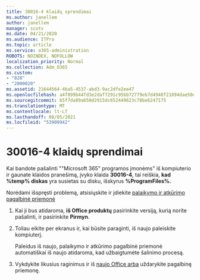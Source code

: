 ```yaml
---
title: 30016-4 klaidų sprendimai
ms.author: janellem
author: janellem
manager: scotv
ms.date: 04/21/2020
ms.audience: ITPro
ms.topic: article
ms.service: o365-administration
ROBOTS: NOINDEX, NOFOLLOW
localization_priority: Normal
ms.collection: Adm_O365
ms.custom:
- "828"
- "2000020"
ms.assetid: 21644564-4ba5-4537-abd3-9ac2dfe2ee47
ms.openlocfilehash: a4f899b44fd3e2daf7291c95bb72779eb7d4940f21894dae50e7f3a82c6b3ab5
ms.sourcegitcommit: b5f7da89a650d2915dc652449623c78be6247175
ms.translationtype: MT
ms.contentlocale: lt-LT
ms.lasthandoff: 08/05/2021
ms.locfileid: "53909942"
---
```

# <a name="solutions-for-error-30016-4"></a>30016-4 klaidų sprendimai

Kai bandote pašalinti ""Microsoft 365" programos įmonėms" iš kompiuterio ir gaunate klaidos pranešimą, įvyko klaida **30016-4**, tai reiškia, **kad %temp% diskas** yra susietas su disku, išskyrus **%ProgramFiles%.**
  
Norėdami išspręsti problemą, atsisiųskite ir įdiekite [palaikymo ir atkūrimo pagalbinė priemonė](https://aka.ms/SARA-OfficeUninstall-Alchemy)
  
1. Kai ji bus atidaroma, **iš Office produktų** pasirinkite versiją, kurią norite pašalinti, ir pasirinkite **Pirmyn**.

2. Toliau eikite per ekranus ir, kai būsite paraginti, iš naujo paleiskite kompiuterį.

    Paleidus iš naujo, palaikymo ir atkūrimo pagalbinė priemonė automatiškai iš naujo atidaroma, kad užbaigtumėte šalinimo procesą.

3. Vykdykite likusius raginimus ir iš [naujo Office arba](https://portal.office.com/OLS/MySoftware.aspx) uždarykite pagalbinę priemonę.
